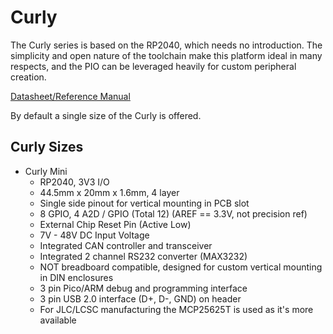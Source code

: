 # Curly
The Curly series is based on the RP2040, which needs no introduction. The simplicity and open nature of the toolchain make this platform ideal in many respects, and the PIO can be leveraged heavily for custom peripheral creation.  
  
[Datasheet/Reference Manual](https://datasheets.raspberrypi.com/rp2040/rp2040-datasheet.pdf)
  
By default a single size of the Curly is offered.
  
## Curly Sizes
- Curly Mini
    - RP2040, 3V3 I/O
    - 44.5mm x 20mm x 1.6mm, 4 layer
    - Single side pinout for vertical mounting in PCB slot
    - 8 GPIO, 4 A2D / GPIO (Total 12) (AREF == 3.3V, not precision ref)
    - External Chip Reset Pin (Active Low)
    - 7V - 48V DC Input Voltage
    - Integrated CAN controller and transceiver
    - Integrated 2 channel RS232 converter (MAX3232)
    - NOT breadboard compatible, designed for custom vertical mounting in DIN enclosures
    - 3 pin Pico/ARM debug and programming interface
    - 3 pin USB 2.0 interface (D+, D-, GND) on header
    - For JLC/LCSC manufacturing the MCP25625T is used as it's more available